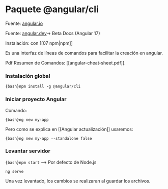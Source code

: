 
# Paquete @angular/cli

Fuente: [angular.io](https://angular.io/cli)

Fuente: [angular.dev](https://angular.dev/tools/cli)-> Beta Docs (Angular 17)

Instalación: con [[07 npm|npm]]

Es una interfaz de líneas de comandos para facilitar la creación en angular.

Pdf Resumen de Comandos: [[angular-cheat-sheet.pdf]].

### Instalación global

`{bash}npm install -g @angular/cli`

### Iniciar proyecto Angular

Comando:

`{bash}ng new my-app`

Pero como se explica en [[Angular actualización]] usaremos:

`{bash}ng new my-app --standalone false`

### Levantar servidor

`{bash}npm start` --> Por defecto de Node.js

`ng serve`

Una vez levantado, los cambios se realizaran al guardar los archivos.




